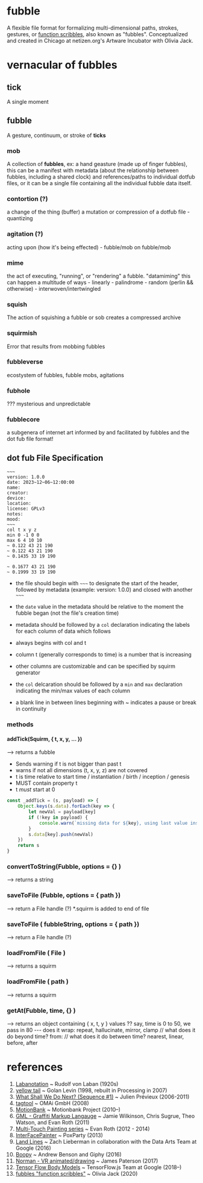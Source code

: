 # fubble
A flexible file format for formalizing multi-dimensional paths, strokes, gestures, or [function scribbles](https://ojack.xyz/posts/fubbles/), also known as "fubbles".
Conceptualized and created in Chicago at netizen.org's Artware Incubator with Olivia Jack.

# vernacular of fubbles

## tick
A single moment

## fubble
A gesture, continuum, or stroke of **ticks**

### mob
A collection of **fubbles**, ex: a hand geasture (made up of finger fubbles), this can be a manifest with metadata (about the relationship between fubbles, including a shared clock) and references/paths to individual dotfub files, or it can be a single file containing all the individual fubble data itself.

### contortion (?)
a change of the thing (buffer)
a mutation or compression of a dotfub file
    - quantizing

### agitation (?)
acting upon (how it's being effected)
    - fubble/mob on fubble/mob

### mime
the act of executing, "running", or "rendering" a fubble. "datamiming"
this can happen a multitude of ways
    - linearly
    - palindrome
    - random (perlin && otherwise)
    - interwoven/intertwingled

### squish
The action of squishing a fubble or sob creates a compressed archive

### squirmish
Error that results from mobbing fubbles

### fubbleverse
ecostystem of fubbles, fubble mobs, agitations

### fubhole
??? mysterious and unpredictable

### fubblecore
a subgenera of internet art informed by and facilitated by fubbles and the dot fub file format!

## dot fub File Specification

```.fub
~~~
version: 1.0.0
date: 2023~12~06~12:00:00
name:
creator:
device:
location:
license: GPLv3
notes:
mood:
~~~
col t x y z
min 0 -1 0 0
max 6 4 10 10
~ 0.122 43 21 190
~ 0.122 43 21 190
~ 0.1435 33 19 190

~ 0.1677 43 21 190
~ 0.1999 33 19 190
```

- the file should begin with `~~~` to designate the start of the header, followed by metadata (example: version: 1.0.0) and closed with another `~~~`
- the `date` value in the metadata should be relative to the moment the fubble began (not the file's creation time)

- metadata should be followed by a `col` declaration indicating the labels for each column of data which follows
- always begins with col and t
- column t (generally corresponds to time) is a number that is increasing
- other columns are customizable and can be specified by squirm generator
- the `col` delcaration should be followed by a `min` and `max` declaration indicating the min/max values of each column
- a blank line in between lines beginning with ~ indicates a pause or break in continuity

### methods

#### addTick(Squirm, { t, x, y, ... })
--> returns a fubble
- Sends warning if t is not bigger than past t
- warns if not all dimensions (t, x, y, z) are not covered
- t is time relative to start time / instantiation / birth / inception / genesis
- MUST contain property t
- t *must* start at 0

```js
const _addTick = (s, payload) => {
    Object.keys(s.data).forEach(key => {
        let newVal = payload[key]
        if (!key in payload) {
            console.warn(`missing data for ${key}, using last value instead`)
        }
        s.data[key].push(newVal)
    })
    return s
}
```

### convertToString(Fubble, options = {} )
--> returns a string

### saveToFile (Fubble, options = { path })
--> return a File handle (?)
*.squirm is added to end of file

### saveToFile ( fubbleString, options = { path })
--> return a File handle (?)

### loadFromFile ( File )
--> returns a squirm

### loadFromFile ( path )
--> returns a squirm

### getAt(Fubble, time, {} )
--> returns an object containing { x, t, y } values
?? say, time is 0 to 50, we pass in 80 --- does it
wrap: repeat, hallucinate, mirror, clamp // what does it do beyond time?
from:  // what does it do between time? nearest, linear, before, after


# references
1. [Labanotation](https://en.wikipedia.org/wiki/Labanotation) ~ Rudolf von Laban (1920s)
2. [yellow tail](http://www.flong.com/archive/projects/yellowtail/index.html) ~ Golan Levin (1998, rebuilt in Processing in 2007)
3. [What Shall We Do Next? (Sequence #1)](https://vimeo.com/59793317) ~ Julien Prévieux (2006-2011)
4. [tagtool](https://www.tagtool.org/) ~ OMAi GmbH (2008)
5. [MotionBank](https://motionbank.org/#/) ~ Motionbank Project (2010–)
6. [GML - Graffiti Markup Langauge](http://web.archive.org/web/20170910132945/http://www.graffitimarkuplanguage.com/category/projects/) ~ Jamie Wilkinson, Chris Sugrue, Theo Watson, and Evan Roth (2011)
7. [Multi-Touch Painting series](https://www.huffpost.com/entry/evan-roth_n_5670204) ~ Evan Roth (2012 - 2014)
8. [InterFacePainter](http://poxparty.com/InterFacePainter/) ~ PoxParty (2013)
9. [Land Lines](https://experiments.withgoogle.com/land-lines) ~ Zach Lieberman in collaboration with the Data Arts Team at Google (2016)
10. [Boopy](https://www.boopy.club/) ~ Andrew Benson and Giphy (2016)
11. [Norman - VR animated/drawing](https://experiments.withgoogle.com/norman) ~ James Paterson (2017)
12. [Tensor Flow Body Models](https://www.tensorflow.org/js/models#body) ~ TensorFlow.js Team at Google (2018–)
13. [fubbles "function scribbles"](https://ojack.xyz/posts/fubbles/) ~ Olivia Jack (2020)
